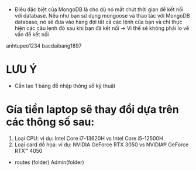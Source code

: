 #

- Điều đặc biệt của MongoDB là cho dù nó mất chút thời gian
  để kết nối với database. Nếu như bạn sử dụng mongoose và thao tác với
  MongoDB database, nó sẽ đưa vào hàng đợi tất cả các lệnh của bạn
  và chỉ thực hiện các câu lẹnh đó sau khi bạn đã kết nối
  -> Vì thế sẽ không phải lo về vấn đề kết nối

anhtupeo1234
bacdaibang1897

# LƯU Ý

- Cần tạo 1 bảng để nhập thông số kỹ thuật

# Gía tiền laptop sẽ thay đổi dựa trên các thông số sau:

1. Loại CPU: ví dụ: Intel Core i7-13620H vs Intel Core i5-12500H
2. Loại card đồ họa: ví dụ: NVIDIA GeForce RTX 3050 vs NVIDIA® GeForce RTX™ 4050

- routes (folder)
  Admin(folder)
